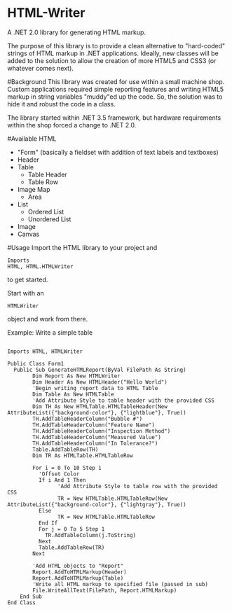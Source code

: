 # HTML-Writer
A .NET 2.0 library for generating HTML markup.

The purpose of this library is to provide a clean alternative to "hard-coded" strings of HTML markup in .NET applications. Ideally, 
new classes will be added to the solution to allow the creation of more HTML5 and CSS3 (or whatever comes next).

#Background
This library was created for use within a small machine shop. Custom applications required simple reporting features and writing 
HTML5 markup in string variables "muddy"ed up the code. So, the solution was to hide it and robust the code in a class.

The library started within .NET 3.5 framework, but hardware requirements within the shop forced a change to .NET 2.0.


#Available HTML
<ul>
  <li>"Form" (basically a fieldset with addition of text labels and textboxes)</li>
  <li>Header</li>
  <li>Table
    <ul>
      <li>Table Header</li>
      <li>Table Row</li>
    </ul>
  </li>
  <li>Image Map
    <ul>
      <li>Area</li>
    </ul>
  </li>
  <li>List
    <ul>
      <li>Ordered List</li>
      <li>Unordered List</li>
    </ul>
  </li>
  <li>Image</li>
  <li>Canvas</li>
</ul>

#Usage
Import the HTML library to your project and <pre><code>Imports HTML, HTML.HTMLWriter</code></pre> to get started.

Start with an <pre><code>HTMLWriter</code></pre> object and work from there.

Example:
Write a simple table
<pre>
<code>
Imports HTML, HTMLWriter

Public Class Form1
  Public Sub GenerateHTMLReport(ByVal FilePath As String)
        Dim Report As New HTMLWriter
        Dim Header As New HTMLHeader("Hello World")
        'Begin writing report data to HTML Table
        Dim Table As New HTMLTable
        'Add Attribute Style to table header with the provided CSS
        Dim TH As New HTMLTable.HTMLTableHeader(New AttributeList({"background-color"}, {"lightblue"}, True))
        TH.AddTableHeaderColumn("Bubble #")
        TH.AddTableHeaderColumn("Feature Name")
        TH.AddTableHeaderColumn("Inspection Method")
        TH.AddTableHeaderColumn("Measured Value")
        TH.AddTableHeaderColumn("In Tolerance?")
        Table.AddTableRow(TH)
        Dim TR As HTMLTable.HTMLTableRow
        
        For i = 0 To 10 Step 1
          'Offset Color
          If i And 1 Then
                'Add Attribute Style to table row with the provided CSS
                TR = New HTMLTable.HTMLTableRow(New AttributeList({"background-color"}, {"lightgray"}, True))
          Else
                TR = New HTMLTable.HTMLTableRow
          End If
          For j = 0 To 5 Step 1
            TR.AddTableColumn(j.ToString)
          Next
          Table.AddTableRow(TR)
        Next
        
        'Add HTML objects to "Report"
        Report.AddToHTMLMarkup(Header)
        Report.AddToHTMLMarkup(Table)
        'Write all HTML markup to specified file (passed in sub)
        File.WriteAllText(FilePath, Report.HTMLMarkup)
    End Sub
End Class
</code></pre>
